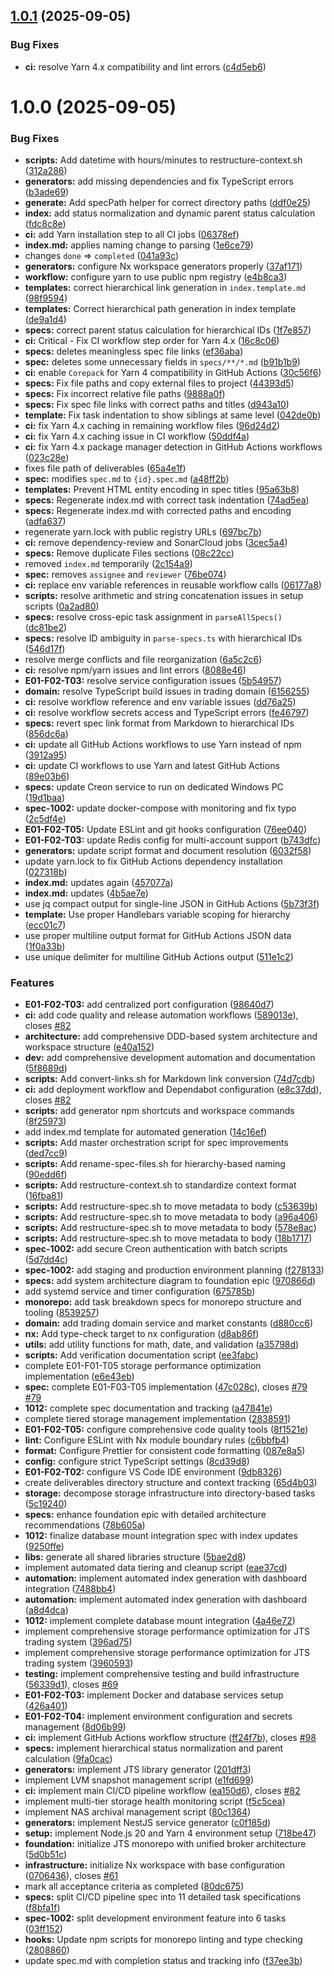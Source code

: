 ## [1.0.1](https://github.com/ddoachi/jts/compare/v1.0.0...v1.0.1) (2025-09-05)


### Bug Fixes

* **ci:** resolve Yarn 4.x compatibility and lint errors ([c4d5eb6](https://github.com/ddoachi/jts/commit/c4d5eb6311969bff4ee1db910f5f4e39bf2e4ef8))

# 1.0.0 (2025-09-05)


### Bug Fixes

* **scripts:** Add datetime with hours/minutes to restructure-context.sh ([312a286](https://github.com/ddoachi/jts/commit/312a28699843ae852dc0c783669648ae13710a52))
* **generators:** add missing dependencies and fix TypeScript errors ([b3ade69](https://github.com/ddoachi/jts/commit/b3ade69b3f9e13f0dbe5e2c2f4a596e6f67f8ca5))
* **generate:** Add specPath helper for correct directory paths ([ddf0e25](https://github.com/ddoachi/jts/commit/ddf0e25d064c3d78032eedaecbb760e425f5bf95))
* **index:** add status normalization and dynamic parent status calculation ([fdc8c8e](https://github.com/ddoachi/jts/commit/fdc8c8e56707d5137bfb4599e04801c3e0ca40b3))
* **ci:** add Yarn installation step to all CI jobs ([06378ef](https://github.com/ddoachi/jts/commit/06378eff7f4f5d544bd79bae48f7491529892de9))
* **index.md:** applies naming change to parsing ([1e6ce79](https://github.com/ddoachi/jts/commit/1e6ce793de5ea6ea8a090ba1790327e733af0e73))
* changes `done` => `completed` ([041a93c](https://github.com/ddoachi/jts/commit/041a93c12cdd4aad9cf3c1a886a7df89ef486041))
* **generators:** configure Nx workspace generators properly ([37af171](https://github.com/ddoachi/jts/commit/37af171d913695016d415b2a47469ac7e1078c0a))
* **workflow:** configure yarn to use public npm registry ([e4b8ca3](https://github.com/ddoachi/jts/commit/e4b8ca398e892b85172427641e765ba6d857338e))
* **templates:** correct hierarchical link generation in `index.template.md` ([98f9594](https://github.com/ddoachi/jts/commit/98f95944b9914e30244748f13af7859a81bc0580))
* **templates:** Correct hierarchical path generation in index template ([de9a1d4](https://github.com/ddoachi/jts/commit/de9a1d46626f04cd16a9c4c3438b7ac5d3faa981))
* **specs:** correct parent status calculation for hierarchical IDs ([1f7e857](https://github.com/ddoachi/jts/commit/1f7e857ae3bfb57a50c4ece0fe8d315fdbc2f99f))
* **ci:** Critical - Fix CI workflow step order for Yarn 4.x ([16c8c06](https://github.com/ddoachi/jts/commit/16c8c06a92c6438498c0107ee5fdfa0b4af74762))
* **specs:** deletes meaningless spec file links ([ef36aba](https://github.com/ddoachi/jts/commit/ef36aba0402d3a7b4ce053a72d59127482ea9a5e))
* **spec:** deletes some unnecessary fields in `specs/**/*.md` ([b91b1b9](https://github.com/ddoachi/jts/commit/b91b1b9c809ed1900d7181e90c1df95a7c3d32bf))
* **ci:** enable `Corepack` for Yarn 4 compatibility in GitHub Actions ([30c56f6](https://github.com/ddoachi/jts/commit/30c56f6a6e396e20514a9ca671fd5aee4f2d165f))
* **specs:** Fix file paths and copy external files to project ([44393d5](https://github.com/ddoachi/jts/commit/44393d5905dd8c0d38d0f17d17cb40bb8c999dcb))
* **specs:** Fix incorrect relative file paths ([9888a0f](https://github.com/ddoachi/jts/commit/9888a0f007c7dbf7d1b3ad86fdc94dfa17d402ad))
* **specs:** Fix spec file links with correct paths and titles ([d943a10](https://github.com/ddoachi/jts/commit/d943a10779b722b61e2c27b62f2621ae6aac21a7))
* **template:** Fix task indentation to show siblings at same level ([042de0b](https://github.com/ddoachi/jts/commit/042de0b8716288427902291e5ec8aa8090fc6b1a))
* **ci:** fix Yarn 4.x caching in remaining workflow files ([96d24d2](https://github.com/ddoachi/jts/commit/96d24d2797c957a45e8ebdd424c8d4434c869a3d))
* **ci:** fix Yarn 4.x caching issue in CI workflow ([50ddf4a](https://github.com/ddoachi/jts/commit/50ddf4a9331f95e8a774ac317e776e27356dc58f))
* **ci:** fix Yarn 4.x package manager detection in GitHub Actions workflows ([023c28e](https://github.com/ddoachi/jts/commit/023c28ead95c895376c2fb2866d983f09be4c861))
* fixes file path of deliverables ([65a4e1f](https://github.com/ddoachi/jts/commit/65a4e1f34ad055c460f0f3ff4fa1d21ef22853a1))
* **spec:** modifies `spec.md` to `{id}.spec.md` ([a48ff2b](https://github.com/ddoachi/jts/commit/a48ff2bcfb4700a4570fad32d66d5d0fb8f9d4a1))
* **templates:** Prevent HTML entity encoding in spec titles ([95a63b8](https://github.com/ddoachi/jts/commit/95a63b8f6b6a8392a1991b5a5111e2ae158f5794))
* **specs:** Regenerate index.md with correct task indentation ([74ad5ea](https://github.com/ddoachi/jts/commit/74ad5eafbcfc65b74e614b971eb89050fd3bbd6f))
* **specs:** Regenerate index.md with corrected paths and encoding ([adfa637](https://github.com/ddoachi/jts/commit/adfa63760bf2cb7d4b90d73e3fb0b74abb4c9d97))
* regenerate yarn.lock with public registry URLs ([697bc7b](https://github.com/ddoachi/jts/commit/697bc7b75f3487bb1242a2c43aaf77f5922a8f9a))
* **ci:** remove dependency-review and SonarCloud jobs ([3cec5a4](https://github.com/ddoachi/jts/commit/3cec5a452bb89c15717df4e06c5caf1489bc9bde))
* **specs:** Remove duplicate Files sections ([08c22cc](https://github.com/ddoachi/jts/commit/08c22cc45d96e7cb67d7a56fd6397c58ba1b786c))
* removed `index.md` temporarily ([2c154a9](https://github.com/ddoachi/jts/commit/2c154a9b190cfa72f429a8164d2be3dc8fea75f5))
* **spec:** removes `assignee` and `reviewer` ([76be074](https://github.com/ddoachi/jts/commit/76be074378fe4ae8d296007874c19dd12d286d25))
* **ci:** replace env variable references in reusable workflow calls ([06177a8](https://github.com/ddoachi/jts/commit/06177a81ad46238c7135d7e2bfa15d2ce1a6d071))
* **scripts:** resolve arithmetic and string concatenation issues in setup scripts ([0a2ad80](https://github.com/ddoachi/jts/commit/0a2ad801a2f6402e56a1ae770e28cbff22583d66))
* **specs:** resolve cross-epic task assignment in `parseAllSpecs()` ([dc81be2](https://github.com/ddoachi/jts/commit/dc81be22a4efb4db609785210fcd0b462acac683))
* **specs:** resolve ID ambiguity in `parse-specs.ts` with hierarchical IDs ([546d17f](https://github.com/ddoachi/jts/commit/546d17f304d4e3e3729d3e8c5c069f7a8a07d2c4))
* resolve merge conflicts and file reorganization ([6a5c2c6](https://github.com/ddoachi/jts/commit/6a5c2c6b99d3b9e49b573f78294d9014d2db0c43))
* **ci:** resolve npm/yarn issues and lint errors ([8088e46](https://github.com/ddoachi/jts/commit/8088e4639e442f0d8104fa5bef74aada8f586ea5))
* **E01-F02-T03:** resolve service configuration issues ([5b54957](https://github.com/ddoachi/jts/commit/5b549574643b2b2375bfe2b61d85f13cf2291765))
* **domain:** resolve TypeScript build issues in trading domain ([6156255](https://github.com/ddoachi/jts/commit/6156255f8034e5956c2204ab2774e97a1269c941))
* **ci:** resolve workflow reference and env variable issues ([dd76a25](https://github.com/ddoachi/jts/commit/dd76a251ab7bc416f1e2c81ac3d7d2b489cafcb0))
* **ci:** resolve workflow secrets access and TypeScript errors ([fe46797](https://github.com/ddoachi/jts/commit/fe46797952a8037af4a30a891de629a555a3defe))
* **specs:** revert spec link format from Markdown to hierarchical IDs ([856dc6a](https://github.com/ddoachi/jts/commit/856dc6a7b7273c943a03aedce78f4389f5c0f782))
* **ci:** update all GitHub Actions workflows to use Yarn instead of npm ([3912a95](https://github.com/ddoachi/jts/commit/3912a95d4d7bd714b114468ce7eaa7a8bd3c7c47))
* **ci:** update CI workflows to use Yarn and latest GitHub Actions ([89e03b6](https://github.com/ddoachi/jts/commit/89e03b65e393bf057f2a03beba87e8f714870159))
* **specs:** update Creon service to run on dedicated Windows PC ([19d1baa](https://github.com/ddoachi/jts/commit/19d1baa77155c17f953a73c0549cc147b6ea1bda))
* **spec-1002:** update docker-compose with monitoring and fix typo ([2c5df4e](https://github.com/ddoachi/jts/commit/2c5df4e36f4b727ff2b9d04db06d7964dca96be4))
* **E01-F02-T05:** Update ESLint and git hooks configuration ([76ee040](https://github.com/ddoachi/jts/commit/76ee04014b420b8937ad2e0f4e7fa515ce1c6d89))
* **E01-F02-T03:** update Redis config for multi-account support ([b743dfc](https://github.com/ddoachi/jts/commit/b743dfc9b2b7591515fdf6d741ae5043ebbf9640))
* **generators:** update script format and document resolution ([6032f58](https://github.com/ddoachi/jts/commit/6032f58339adc5e62552fd965e528deac873420b))
* update yarn.lock to fix GitHub Actions dependency installation ([027318b](https://github.com/ddoachi/jts/commit/027318b4b5b61bffe0ace70a372d17c201e35f74))
* **index.md:** updates  again ([457077a](https://github.com/ddoachi/jts/commit/457077a6062bf3cc583f74639806773d6fb0a05b))
* **index.md:** updates ([4b5ae7e](https://github.com/ddoachi/jts/commit/4b5ae7edf74a6a63a58dc729204c9bc3ce4c8aa1))
* use jq compact output for single-line JSON in GitHub Actions ([5b73f3f](https://github.com/ddoachi/jts/commit/5b73f3fc78bc194ba279fdcf3eb91cc74905b548))
* **template:** Use proper Handlebars variable scoping for hierarchy ([ecc01c7](https://github.com/ddoachi/jts/commit/ecc01c7e2f64a96e23f467546207dc7698286927))
* use proper multiline output format for GitHub Actions JSON data ([1f0a33b](https://github.com/ddoachi/jts/commit/1f0a33b3876d3c41026afb1c6f63ca2ec8fd08eb))
* use unique delimiter for multiline GitHub Actions output ([511e1c2](https://github.com/ddoachi/jts/commit/511e1c21bd518ee34fd4b802910560b67d428bac))


### Features

* **E01-F02-T03:** add centralized port configuration ([98640d7](https://github.com/ddoachi/jts/commit/98640d70af558d1ba21a13575c3592e286c819bb))
* **ci:** add code quality and release automation workflows ([589013e](https://github.com/ddoachi/jts/commit/589013e2aa2a82b03abdfda0ef4e42e301640947)), closes [#82](https://github.com/ddoachi/jts/issues/82)
* **architecture:** add comprehensive DDD-based system architecture and workspace structure ([e40a152](https://github.com/ddoachi/jts/commit/e40a1528953ea279a538f3752c43558d737e871e))
* **dev:** add comprehensive development automation and documentation ([5f8689d](https://github.com/ddoachi/jts/commit/5f8689d6ff48a0cedc98d17487e2a506a48ae75a))
* **scripts:** Add convert-links.sh for Markdown link conversion ([74d7cdb](https://github.com/ddoachi/jts/commit/74d7cdb83eafda31d0cef62726301b796cb5d847))
* **ci:** add deployment workflow and Dependabot configuration ([e8c37dd](https://github.com/ddoachi/jts/commit/e8c37dd84d8d7a731b627826186be371bb75b272)), closes [#82](https://github.com/ddoachi/jts/issues/82)
* **scripts:** add generator npm shortcuts and workspace commands ([8f25973](https://github.com/ddoachi/jts/commit/8f25973180fd6058a2e28392f9a1c4ea147e4924))
* add index.md template for automated generation ([14c16ef](https://github.com/ddoachi/jts/commit/14c16ef190a21d2702341e0fac008fdc0380db70))
* **scripts:** Add master orchestration script for spec improvements ([ded7cc9](https://github.com/ddoachi/jts/commit/ded7cc999f5d1fb612b21ea3275a13a211dae7aa))
* **scripts:** Add rename-spec-files.sh for hierarchy-based naming ([90edd6f](https://github.com/ddoachi/jts/commit/90edd6fcb09fb25f41f50aea03578690bb516f06))
* **scripts:** Add restructure-context.sh to standardize context format ([16fba81](https://github.com/ddoachi/jts/commit/16fba816125bfc7930ec496905a7f3d07cbf881f))
* **scripts:** Add restructure-spec.sh to move metadata to body ([c53639b](https://github.com/ddoachi/jts/commit/c53639bc92dea68397b3ec0282e2835803abdb93))
* **scripts:** Add restructure-spec.sh to move metadata to body ([a96a406](https://github.com/ddoachi/jts/commit/a96a40624d537357c37c06046487a5ca09f6fbe8))
* **scripts:** Add restructure-spec.sh to move metadata to body ([578e8ac](https://github.com/ddoachi/jts/commit/578e8ac678187e6bd59004d250c448dc7f910823))
* **scripts:** Add restructure-spec.sh to move metadata to body ([18b1717](https://github.com/ddoachi/jts/commit/18b1717f7664cfbec060f483cfe084958ad28e1a))
* **spec-1002:** add secure Creon authentication with batch scripts ([5d7dd4c](https://github.com/ddoachi/jts/commit/5d7dd4c600ae37baa181973efc4969ec22cc9f26))
* **spec-1002:** add staging and production environment planning ([f278133](https://github.com/ddoachi/jts/commit/f278133580f82e8573de25bd4f73198800e940b0))
* **specs:** add system architecture diagram to foundation epic ([970866d](https://github.com/ddoachi/jts/commit/970866d39fbabdff3929df403b08bf25a7794282))
* add systemd service and timer configuration ([675785b](https://github.com/ddoachi/jts/commit/675785bb8c64130d11f06c62f8a7ce2d2668f676))
* **monorepo:** add task breakdown specs for monorepo structure and tooling ([8539257](https://github.com/ddoachi/jts/commit/8539257b312ac9fb2576bd33871baab1c760123b))
* **domain:** add trading domain service and market constants ([d880cc6](https://github.com/ddoachi/jts/commit/d880cc6a797f65112325a97c7f3d21acebca6d9a))
* **nx:** Add type-check target to nx configuration ([d8ab86f](https://github.com/ddoachi/jts/commit/d8ab86febc9bc5438a5f6a01b444af0231ad0f70))
* **utils:** add utility functions for math, date, and validation ([a35798d](https://github.com/ddoachi/jts/commit/a35798d6952ee41c88e3829ac7042848d10c601f))
* **scripts:** Add verification documentation script ([ee3fabc](https://github.com/ddoachi/jts/commit/ee3fabcda0c374ca604b9b33bea62ccbfe22b2f2))
* complete E01-F01-T05 storage performance optimization implementation ([e6e43eb](https://github.com/ddoachi/jts/commit/e6e43ebe35f3c0bc6352081aebc5f7d66f8b8f48))
* **spec:** complete E01-F03-T05 implementation ([47c028c](https://github.com/ddoachi/jts/commit/47c028ca46071efc219233d2ee7b62324add6352)), closes [#79](https://github.com/ddoachi/jts/issues/79) [#79](https://github.com/ddoachi/jts/issues/79)
* **1012:** complete spec documentation and tracking ([a47841e](https://github.com/ddoachi/jts/commit/a47841e6be0e844bcb2e4ab27031c79f16196f97))
* complete tiered storage management implementation ([2838591](https://github.com/ddoachi/jts/commit/2838591bbd7884281a0dbf07378e3a6704a05494))
* **E01-F02-T05:** configure comprehensive code quality tools ([8f1521e](https://github.com/ddoachi/jts/commit/8f1521ef7065c92941bc4da373d1be8e494a0bff))
* **lint:** Configure ESLint with Nx module boundary rules ([c6bbfb4](https://github.com/ddoachi/jts/commit/c6bbfb447a9128f7819ffe78999c52620e26e772))
* **format:** Configure Prettier for consistent code formatting ([087e8a5](https://github.com/ddoachi/jts/commit/087e8a5016b1ef5fd08f5a0e1728ef12135d27de))
* **config:** configure strict TypeScript settings ([8cd39d8](https://github.com/ddoachi/jts/commit/8cd39d8e6bc0c75c1d4f84d6de99fb50f15731cf))
* **E01-F02-T02:** configure VS Code IDE environment ([9db8326](https://github.com/ddoachi/jts/commit/9db83263d2d8fabbd1d34f202eb8c3afc1beac3e))
* create deliverables directory structure and context tracking ([65d4b03](https://github.com/ddoachi/jts/commit/65d4b0354fe0661f9ecfdddfb06e02f5f40b9f29))
* **storage:** decompose storage infrastructure into directory-based tasks ([5c19240](https://github.com/ddoachi/jts/commit/5c19240374dd8353aa14740df0b9774336a099a3))
* **specs:** enhance foundation epic with detailed architecture recommendations ([78b605a](https://github.com/ddoachi/jts/commit/78b605a3c5fe5e8da9c461b819fa8763eff3e7cc))
* **1012:** finalize database mount integration spec with index updates ([9250ffe](https://github.com/ddoachi/jts/commit/9250ffe5e84d008e19dbc6f328f2ebc95bfeaaf7))
* **libs:** generate all shared libraries structure ([5bae2d8](https://github.com/ddoachi/jts/commit/5bae2d8026466f7acbb9092214060599a1ed8d54))
* implement automated data tiering and cleanup script ([eae37cd](https://github.com/ddoachi/jts/commit/eae37cd7655a36e65af060cb8ab70a46f577d50b))
* **automation:** implement automated index generation with dashboard integration ([7488bb4](https://github.com/ddoachi/jts/commit/7488bb4958d7513aa2523b11a778734e7b24fa75))
* **automation:** implement automated index generation with dashboard ([a8d4dca](https://github.com/ddoachi/jts/commit/a8d4dcae79ec576ace48cb7d9eabcdcceab00f95))
* **1012:** implement complete database mount integration ([4a46e72](https://github.com/ddoachi/jts/commit/4a46e725b4fd06719800a1a90e0e4eaf00b5e9b7))
* implement comprehensive storage performance optimization for JTS trading system ([396ad75](https://github.com/ddoachi/jts/commit/396ad75ca506257904dbadd8872b37703f55365b))
* implement comprehensive storage performance optimization for JTS trading system ([3960593](https://github.com/ddoachi/jts/commit/3960593ae286beb6c64585f1e688a10a4dd5f8ab))
* **testing:** implement comprehensive testing and build infrastructure ([56339d1](https://github.com/ddoachi/jts/commit/56339d1f32b6b7044ca6ba21a4b1a31e8c994ef8)), closes [#69](https://github.com/ddoachi/jts/issues/69)
* **E01-F02-T03:** implement Docker and database services setup ([426a401](https://github.com/ddoachi/jts/commit/426a401b13a68819372ccb2a3fad0321e92f14ee))
* **E01-F02-T04:** implement environment configuration and secrets management ([8d06b99](https://github.com/ddoachi/jts/commit/8d06b990f703988439d6d96e758c78c2bb3cfac5))
* **ci:** implement GitHub Actions workflow structure ([ff24f7b](https://github.com/ddoachi/jts/commit/ff24f7b220a4f0a32fc1c0a1628dd97151ce9f88)), closes [#98](https://github.com/ddoachi/jts/issues/98)
* **specs:** implement hierarchical status normalization and parent calculation ([9fa0cac](https://github.com/ddoachi/jts/commit/9fa0cac51d8aba893e0497e43efe78c11c120ba4))
* **generators:** implement JTS library generator ([201dff3](https://github.com/ddoachi/jts/commit/201dff383c29dad6fbc523f351c740850615f21d))
* implement LVM snapshot management script ([e1fd699](https://github.com/ddoachi/jts/commit/e1fd699f1ae7c2a02c4ab394bc1dd1129faa3b31))
* **ci:** implement main CI/CD pipeline workflow ([ea150d6](https://github.com/ddoachi/jts/commit/ea150d64afc06ebaaafdeeacf91cbf608520bfe3)), closes [#82](https://github.com/ddoachi/jts/issues/82)
* implement multi-tier storage health monitoring script ([f5c5cea](https://github.com/ddoachi/jts/commit/f5c5cea2fa30f4e99ade7383589a65b2ec458ba0))
* implement NAS archival management script ([80c1364](https://github.com/ddoachi/jts/commit/80c136474f78db9f08e931c0f6a17327bc4c0133))
* **generators:** implement NestJS service generator ([c0f185d](https://github.com/ddoachi/jts/commit/c0f185d672a246b58f3aa2aa725589e77827589b))
* **setup:** implement Node.js 20 and Yarn 4 environment setup ([718be47](https://github.com/ddoachi/jts/commit/718be471a82505cd8adc848c61218eee08893298))
* **foundation:** initialize JTS monorepo with unified broker architecture ([5d0b51c](https://github.com/ddoachi/jts/commit/5d0b51cab7bfbb0c6a2595ab913c7172a997f92f))
* **infrastructure:** initialize Nx workspace with base configuration ([0706436](https://github.com/ddoachi/jts/commit/0706436aeb9d0c8f9329a074dce2dc51065b37d4)), closes [#61](https://github.com/ddoachi/jts/issues/61)
* mark all acceptance criteria as completed ([80dc675](https://github.com/ddoachi/jts/commit/80dc675809c18642d5a1456d704f7d8c653fe191))
* **specs:** split CI/CD pipeline spec into 11 detailed task specifications ([f8bfa1f](https://github.com/ddoachi/jts/commit/f8bfa1f4f535e9c40c46bd1edf7b4a75c56f2ede))
* **spec-1002:** split development environment feature into 6 tasks ([03ff152](https://github.com/ddoachi/jts/commit/03ff152161987a98c58262e96f0a0a4781fd5128))
* **hooks:** Update npm scripts for monorepo linting and type checking ([2808860](https://github.com/ddoachi/jts/commit/28088608b0c1c85332f358f1af0997065cdd2e4c))
* update spec.md with completion status and tracking info ([f37ee3b](https://github.com/ddoachi/jts/commit/f37ee3bc6ce57f11984a85b161070169364f9e66))
